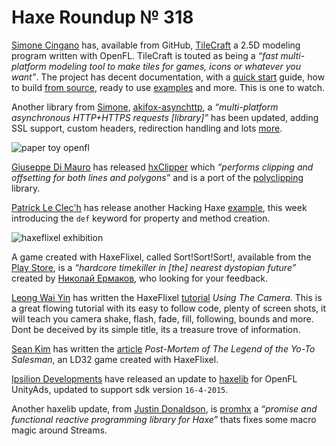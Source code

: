 [_template]: ../templates/roundup.html
[date]: / "2015-05-06 10:00:00"
[modified]: / "2015-05-06 10:00:00"
[published]: / "2015-05-06 14:15:00"
[“”]: a ""
# Haxe Roundup № 318

[Simone Cingano][gh1] has, available from GitHub, [TileCraft][l1] a 2.5D modeling
program written with OpenFL. TileCraft is touted as being a _“fast multi-platform 
modeling tool to make tiles for games, icons or whatever you want”_. The project has
decent documentation, with a [quick start][l2] guide, how to build [from source][l3],
ready to use [examples][l4] and more. This is one to watch.

Another library from [Simone][gh1], [akifox-asynchttp][l5], a _“multi-platform 
asynchronous HTTP+HTTPS requests [library]”_ has been updated, adding SSL support,
custom headers, redirection handling and lots [more][l6].

![paper toy openfl](/img/318/papertoy.jpg "Two Pixlrr papertoy generated with OpenFL, cut with @OfficialCricut by @MatthijsKamstra")

[Giuseppe Di Mauro][gh2] has released [hxClipper][l7] which _“performs clipping and 
offsetting for both lines and polygons”_ and is a port of the [polyclipping][l8]
library.

[Patrick Le Clec'h][tw1] has release another Hacking Haxe [example][l9], this week
introducing the `def` keyword for property and method creation.

![haxeflixel exhibition](/img/318/exhibition.jpg "@Tsai_AGw HaxeFlixel game at Yodex")

A game created with HaxeFlixel, called Sort!Sort!Sort!, available from  the 
[Play Store][l10], is a _“hardcore timekiller in [the] nearest dystopian future”_ created
by [Николай Ермаков][fb1], who looking for your feedback.

[Leong Wai Yin][tw2] has written the HaxeFlixel [tutorial][l11] _Using The Camera_.
This is a great flowing tutorial with its easy to follow code, plenty of screen shots,
it will teach you camera shake, flash, fade, fill, following, bounds and more. 
Dont be deceived by its simple title, its a treasure trove of information.

[Sean Kim][l12] has written the [article][l13] _Post-Mortem of The Legend of the
Yo-To Salesman_, an LD32 game created with HaxeFlixel.

[Ipsilion Developments][tw3] have released an update to [haxelib][l14] for OpenFL
UnityAds, updated to support sdk version `16-4-2015`.

Another haxelib update, from [Justin Donaldson][tw4], is [promhx][l15] a _“promise
and functional reactive programming library for Haxe”_ thats fixes some macro
magic around Streams.

[fb1]: https://ru-ru.facebook.com/people/Николай-Ермаков/100001546425524 "@Николай Ермаков"

[tw4]: https://twitter.com/omgjjd "@omgjjd"
[tw3]: https://twitter.com/ipsilondev "@ipsilondev"
[tw2]: https://twitter.com/laxa88 "@laxa88"
[tw1]: https://twitter.com/pleclech "@pleclech"

[gh2]: https://github.com/azrafe7 "@azrafe7"
[gh1]: https://github.com/yupswing "@yupswing"
	
[l15]: http://lib.haxe.org/p/promhx "PromHx on HaxeLib"
[l14]: http://lib.haxe.org/p/openfl-unityads "OpenFL UnityAds on HaxeLib"
[l13]: http://seankimdesign.com/blog/gaming/post-mortem-of-the-legend-of-the-yo-to-salesman/ "Post Mortem of The Legend of the Yo-To Salesman"
[l12]: http://seankimdesign.com "@seankim"
[l11]: http://coinflipstudios.com/devblog/?p=313 "HaxeFlixel Tutorial - Using The Camera"
[l10]: https://play.google.com/store/apps/details?id=com.n06rin.sortsortsort "Sort!Sort!Sort!"
[l9]: http://hacking-haxe.atouchofcode.com/#DB814 "Hacking Haxe Def Keyword"
[l8]: http://sourceforge.net/projects/polyclipping/ "PolyClipping on SourceForge"
[l7]: https://github.com/azrafe7/hxClipper "hxClipper on GitHub"
[l6]: https://github.com/yupswing/akifox-asynchttp/pull/4 "Akifox-asynchttp v4 on GitHub"
[l5]: http://lib.haxe.org/p/akifox-asynchttp "Akifox-asynchttp on HaxeLib"
[l4]: https://github.com/yupswing/TileCraft#examples "TileCraft examples"
[l3]: https://github.com/yupswing/TileCraft#try-it "Build TileCraft from Source"
[l2]: https://github.com/yupswing/TileCraft/blob/master/GUIDE.md "TileCraft Guide"
[l1]: https://github.com/yupswing/TileCraft "TileCraft on GitHub"